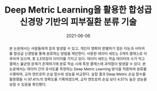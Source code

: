 ---
title: "Deep Metric Learning을 활용한 합성곱 신경망 기반의 피부질환 분류 기술"
collection: publications
permalink: /publication/2021-dj1
date: 2021-06-06
venue: '한국통신학회지'
paperurl: '/files/pdf/research/DJ1_Deep Metric Learning.pdf'
pubtype: 'domestic_journal'
# just display our icon symbols
link: 'https://www.kci.go.kr/kciportal/ci/sereArticleSearch/ciSereArtiView.kci?sereArticleSearchBean.artiId=ART002800190'
#code: 'https://github.com/FIVEYOUNGWOO/USRP-Relay-Network-Testbed'
#github: 'https://github.com/FIVEYOUNGWOO/USRP-Relay-Network-Testbed'
citation: '김강민, 김판구, 전찬준. 2021. &quot;Deep Metric Learning을 활용한 합성곱 신경망 기반의 피부질환 분류 기술.&quot; <i>스마트미디어 저널</i>, vol. 10, no. 4, 2021.06.28.'
excerpt_separator: ""
abstract: "본 논문에서는 사람들에게 흔히 발생할 수 있고, 개인이 명확히 판별하기 힘든 티눈과 사마귀를 합성곱 신경망을 통해 분류하는 방법을 제안한다. 사용한 데이터 세트는 3개의 클래스로 이루어져 있으며, 총 2,515장의 이미지를 가지고 있다. 데이터 세트는 학습 데이터의 수가 적고 클래스 불균형 문제가 존재하기에 분류 학습 시에 특정 클래스에 과적합이 발생할 수 있다. 본 논문에서는 데이터 간의 유사도를 측정하는 Deep Metric Learning 방식을 적용하여 분류를 수행하며, 교차 엔트로피 손실 함수와 성능을 비교한다. 실험 결과 Deep Metric 손실 함수를 활용했을 시 97.41%의 정확도를 기록하였으며, 교차 엔트로피 손실 보다 4.57% 높은 성능을 보일 수 있음을 확인했다."
---